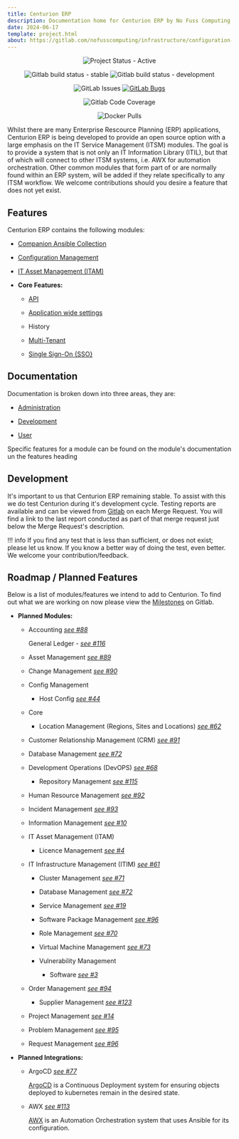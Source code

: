 ```yaml
---
title: Centurion ERP
description: Documentation home for Centurion ERP by No Fuss Computing
date: 2024-06-17
template: project.html
about: https://gitlab.com/nofusscomputing/infrastructure/configuration-management/centurion_erp
---
```


<span style="text-align: center;">

![Project Status - Active](https://img.shields.io/badge/Project%20Status-Active-green?logo=gitlab&style=plastic)

![Gitlab build status - stable](https://img.shields.io/badge/dynamic/json?color=ff782e&label=Stable%20Build&query=0.status&url=https%3A%2F%2Fgitlab.com%2Fapi%2Fv4%2Fprojects%2F57560288%2Fpipelines%3Fref%3Dmaster&logo=gitlab&style=plastic) ![Gitlab build status - development](https://img.shields.io/badge/dynamic/json?color=ff782e&label=Dev%20Build&query=0.status&url=https%3A%2F%2Fgitlab.com%2Fapi%2Fv4%2Fprojects%2F57560288%2Fpipelines%3Fref%3Ddevelopment&logo=gitlab&style=plastic)

![GitLab Issues](https://img.shields.io/gitlab/issues/open/nofusscomputing%2Fprojects%2Fcenturion_erp?style=plastic&logo=gitlab&label=Issues&color=fc6d26) [![GitLab Bugs](https://img.shields.io/gitlab/issues/open/nofusscomputing%2Fprojects%2Fcenturion_erp?labels=type%3A%3Abug&style=plastic&logo=gitlab&label=Bug%20Fixes%20Required&color=fc6d26)](https://gitlab.com/nofusscomputing/projects/centurion_erp/-/issues/?sort=created_date&state=opened&label_name%5B%5D=type%3A%3Abug)

![Gitlab Code Coverage](https://img.shields.io/gitlab/pipeline-coverage/nofusscomputing%2Fprojects%2Fcenturion_erp?branch=master&style=plastic&logo=gitlab&label=Test%20Coverage)

![Docker Pulls](https://img.shields.io/docker/pulls/nofusscomputing/centurion-erp?style=plastic&logo=docker&color=0db7ed)

</span>

Whilst there are many Enterprise Rescource Planning (ERP) applications, Centurion ERP is being developed to provide an open source option with a large emphasis on the IT Service Management (ITSM) modules. The goal is to provide a system that is not only an IT Information Library (ITIL), but that of which will connect to other ITSM systems, i.e. AWX for automation orchestration. Other common modules that form part of or are normally found within an ERP system, will be added if they relate specifically to any ITSM workflow. We welcome contributions should you desire a feature that does not yet exist.


## Features

Centurion ERP contains the following modules:

- [Companion Ansible Collection](../ansible/collections/centurion/index.md)

- [Configuration Management](./user/config_management/index.md)

- [IT Asset Management (ITAM)](./user/itam/index.md)


- **Core Features:**

    - [API](./user/api.md)

    - [Application wide settings](./user/settings/app_settings.md)

    - History

    - [Multi-Tenant](./development/api/models/access_organization_permission_checking.md#permission-checking)

    - [Single Sign-On {SSO}](./user/configuration.md#single-sign-on)


## Documentation

Documentation is broken down into three areas, they are:

- [Administration](./administration/index.md)

- [Development](./development/index.md)

- [User](./user/index.md)

Specific features for a module can be found on the module's documentation un the features heading


## Development

It's important to us that Centurion ERP remaining stable. To assist with this we do test Centurion during it's development cycle. Testing reports are available and can be viewed from [Gitlab](https://gitlab.com/nofusscomputing/projects/centurion_erp/-/merge_requests) on each Merge Request. You will find a link to the last report conducted as part of that merge request just below the Merge Request's description.

!!! info
    If you find any test that is less than sufficient, or does not exist; please let us know. If you know a better way of doing the test, even better. We welcome your contribution/feedback.


## Roadmap / Planned Features

Below is a list of modules/features we intend to add to Centurion. To find out what we are working on now please view the [Milestones](https://gitlab.com/nofusscomputing/projects/centurion_erp/-/milestones) on Gitlab.

- **Planned Modules:**

    - Accounting _[see #88](https://gitlab.com/nofusscomputing/projects/django_template/-/issues/88)_

        General Ledger - _[see #116](https://gitlab.com/nofusscomputing/projects/django_template/-/issues/116)_

    - Asset Management _[see #89](https://gitlab.com/nofusscomputing/projects/django_template/-/issues/88)_

    - Change Management _[see #90](https://gitlab.com/nofusscomputing/projects/django_template/-/issues/90)_

    - Config Management

        - Host Config _[see #44](https://gitlab.com/nofusscomputing/projects/django_template/-/issues/44)_

    - Core

        - Location Management (Regions, Sites and Locations) _[see #62](https://gitlab.com/nofusscomputing/projects/django_template/-/issues/62)_

    - Customer Relationship Management (CRM) _[see #91](https://gitlab.com/nofusscomputing/projects/django_template/-/issues/91)_

    - Database Management _[see #72](https://gitlab.com/nofusscomputing/projects/django_template/-/issues/72)_

    - Development Operations (DevOPS) _[see #68](https://gitlab.com/nofusscomputing/projects/django_template/-/issues/58)_

        - Repository Management _[see #115](https://gitlab.com/nofusscomputing/projects/django_template/-/issues/115)_

    - Human Resource Management _[see #92](https://gitlab.com/nofusscomputing/projects/django_template/-/issues/92)_

    - Incident Management _[see #93](https://gitlab.com/nofusscomputing/projects/django_template/-/issues/93)_

    - Information Management _[see #10](https://gitlab.com/nofusscomputing/projects/django_template/-/issues/10)_

    - IT Asset Management (ITAM)

        - Licence Management _[see #4](https://gitlab.com/nofusscomputing/projects/django_template/-/issues/4)_

    - IT Infrastructure Management (ITIM) _[see #61](https://gitlab.com/nofusscomputing/projects/django_template/-/issues/61)_

        - Cluster Management _[see #71](https://gitlab.com/nofusscomputing/projects/django_template/-/issues/71)_

        - Database Management _[see #72](https://gitlab.com/nofusscomputing/projects/django_template/-/issues/72)_

        - Service Management _[see #19](https://gitlab.com/nofusscomputing/projects/django_template/-/issues/19)_

        - Software Package Management _[see #96](https://gitlab.com/nofusscomputing/projects/django_template/-/issues/96)_

        - Role Management _[see #70](https://gitlab.com/nofusscomputing/projects/django_template/-/issues/70)_

        - Virtual Machine Management _[see #73](https://gitlab.com/nofusscomputing/projects/django_template/-/issues/73)_

        - Vulnerability Management

            - Software _[see #3](https://gitlab.com/nofusscomputing/projects/django_template/-/issues/3)_

    - Order Management _[see #94](https://gitlab.com/nofusscomputing/projects/django_template/-/issues/94)_

        - Supplier Management _[see #123](https://gitlab.com/nofusscomputing/projects/django_template/-/issues/123)_

    - Project Management _[see #14](https://gitlab.com/nofusscomputing/projects/django_template/-/issues/14)_

    - Problem Management  _[see #95](https://gitlab.com/nofusscomputing/projects/django_template/-/issues/95)_

    - Request Management _[see #96](https://gitlab.com/nofusscomputing/projects/django_template/-/issues/96)_


- **Planned Integrations:**

    - ArgoCD _[see #77](https://gitlab.com/nofusscomputing/projects/django_template/-/issues/77)_

        [ArgoCD](https://github.com/argoproj-labs) is a Continuous Deployment system for ensuring objects deployed to kubernetes remain in the desired state.

    - AWX  _[see #113](https://gitlab.com/nofusscomputing/projects/django_template/-/issues/113)_

        [AWX](https://github.com/ansible/awx) is an Automation Orchestration system that uses Ansible for its configuration.
